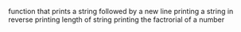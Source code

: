 function that prints a string followed by a new line
printing a string in reverse
printing length of string
printing the factrorial of a number
